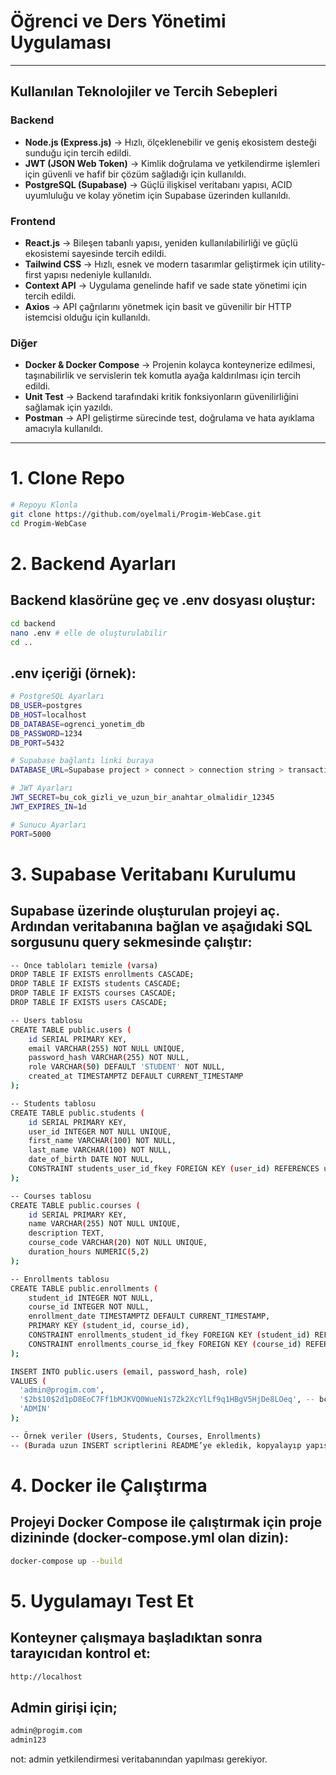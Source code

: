 # Öğrenci ve Ders Yönetimi Uygulaması  

---

## Kullanılan Teknolojiler ve Tercih Sebepleri

### Backend
- **Node.js (Express.js)** → Hızlı, ölçeklenebilir ve geniş ekosistem desteği sunduğu için tercih edildi.  
- **JWT (JSON Web Token)** → Kimlik doğrulama ve yetkilendirme işlemleri için güvenli ve hafif bir çözüm sağladığı için kullanıldı.  
- **PostgreSQL (Supabase)** → Güçlü ilişkisel veritabanı yapısı, ACID uyumluluğu ve kolay yönetim için Supabase üzerinden kullanıldı.  

### Frontend
- **React.js** → Bileşen tabanlı yapısı, yeniden kullanılabilirliği ve güçlü ekosistemi sayesinde tercih edildi.  
- **Tailwind CSS** → Hızlı, esnek ve modern tasarımlar geliştirmek için utility-first yapısı nedeniyle kullanıldı.  
- **Context API** → Uygulama genelinde hafif ve sade state yönetimi için tercih edildi.  
- **Axios** → API çağrılarını yönetmek için basit ve güvenilir bir HTTP istemcisi olduğu için kullanıldı.  

### Diğer
- **Docker & Docker Compose** → Projenin kolayca konteynerize edilmesi, taşınabilirlik ve servislerin tek komutla ayağa kaldırılması için tercih edildi.  
- **Unit Test** → Backend tarafındaki kritik fonksiyonların güvenilirliğini sağlamak için yazıldı.  
- **Postman** → API geliştirme sürecinde test, doğrulama ve hata ayıklama amacıyla kullanıldı.  

---

# 1. Clone Repo

```bash
# Repoyu Klonla
git clone https://github.com/oyelmali/Progim-WebCase.git
cd Progim-WebCase
```
# 2. Backend Ayarları

## Backend klasörüne geç ve .env dosyası oluştur:
```bash
cd backend
nano .env # elle de oluşturulabilir
cd ..
```

## .env içeriği (örnek):
```bash
# PostgreSQL Ayarları
DB_USER=postgres
DB_HOST=localhost
DB_DATABASE=ogrenci_yonetim_db
DB_PASSWORD=1234
DB_PORT=5432

# Supabase bağlantı linki buraya
DATABASE_URL=Supabase project > connect > connection string > transaction pooler linki buraya yapıştır (şifreyide bashsedilen kısıma yaz)

# JWT Ayarları
JWT_SECRET=bu_cok_gizli_ve_uzun_bir_anahtar_olmalidir_12345
JWT_EXPIRES_IN=1d

# Sunucu Ayarları
PORT=5000
```

# 3. Supabase Veritabanı Kurulumu
## Supabase üzerinde oluşturulan projeyi aç. Ardından veritabanına bağlan ve aşağıdaki SQL sorgusunu query sekmesinde çalıştır:
```bash
-- Önce tabloları temizle (varsa)
DROP TABLE IF EXISTS enrollments CASCADE;
DROP TABLE IF EXISTS students CASCADE;
DROP TABLE IF EXISTS courses CASCADE;
DROP TABLE IF EXISTS users CASCADE;

-- Users tablosu
CREATE TABLE public.users (
    id SERIAL PRIMARY KEY,
    email VARCHAR(255) NOT NULL UNIQUE,
    password_hash VARCHAR(255) NOT NULL,
    role VARCHAR(50) DEFAULT 'STUDENT' NOT NULL,
    created_at TIMESTAMPTZ DEFAULT CURRENT_TIMESTAMP
);

-- Students tablosu
CREATE TABLE public.students (
    id SERIAL PRIMARY KEY,
    user_id INTEGER NOT NULL UNIQUE,
    first_name VARCHAR(100) NOT NULL,
    last_name VARCHAR(100) NOT NULL,
    date_of_birth DATE NOT NULL,
    CONSTRAINT students_user_id_fkey FOREIGN KEY (user_id) REFERENCES users(id) ON DELETE CASCADE
);

-- Courses tablosu
CREATE TABLE public.courses (
    id SERIAL PRIMARY KEY,
    name VARCHAR(255) NOT NULL UNIQUE,
    description TEXT,
    course_code VARCHAR(20) NOT NULL UNIQUE,
    duration_hours NUMERIC(5,2)
);

-- Enrollments tablosu
CREATE TABLE public.enrollments (
    student_id INTEGER NOT NULL,
    course_id INTEGER NOT NULL,
    enrollment_date TIMESTAMPTZ DEFAULT CURRENT_TIMESTAMP,
    PRIMARY KEY (student_id, course_id),
    CONSTRAINT enrollments_student_id_fkey FOREIGN KEY (student_id) REFERENCES students(id) ON DELETE CASCADE,
    CONSTRAINT enrollments_course_id_fkey FOREIGN KEY (course_id) REFERENCES courses(id) ON DELETE CASCADE
);

INSERT INTO public.users (email, password_hash, role)
VALUES (
  'admin@progim.com',
  '$2b$10$2d1pD8EoC7Ff1bMJKVQ0WueN1s7Zk2XcYlLf9q1HBgV5HjDe8LOeq', -- bcrypt hash
  'ADMIN'
);

-- Örnek veriler (Users, Students, Courses, Enrollments)
-- (Burada uzun INSERT scriptlerini README’ye ekledik, kopyalayıp yapıştırabilirsin)
```

# 4. Docker ile Çalıştırma
## Projeyi Docker Compose ile çalıştırmak için proje dizininde (docker-compose.yml olan dizin):
```bash
docker-compose up --build
```

# 5. Uygulamayı Test Et
## Konteyner çalışmaya başladıktan sonra tarayıcıdan kontrol et:
```bash
http://localhost
```
## Admin girişi için;
```bash
admin@progim.com
admin123
```

not: admin yetkilendirmesi veritabanından yapılması gerekiyor. 




